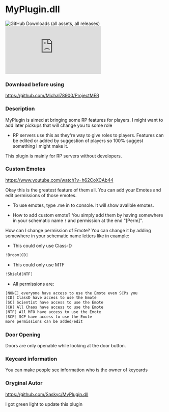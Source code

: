 # MyPlugin.dll
![GitHub Downloads (all assets, all releases)](https://img.shields.io/github/downloads/Saskyc/MyPlugin.dll/total) ![GitHub Release](https://img.shields.io/github/v/release/Saskyc/MyPlugin.dll)

### Download before using
https://github.com/Michal78900/ProjectMER

### Description
MyPlugin is aimed at bringing some RP features for players.
I might want to add later pickups that will change you to some role
- RP servers use this as they're way to give roles to players.
Features can be edited or added by suggestion of players so 100% suggest something I might make it.

This plugin is mainly for RP servers without developers.

### Custom Emotes

https://www.youtube.com/watch?v=h62CoXCAb44

Okay this is the greatest feature of them all. You can add your Emotes and edit permissions of those emotes.

* To use emotes, type .me in to console.
It will show avalible emotes.

* How to add custom emote?
You simply add them by having somewhere in your schematic name `!` and permission at the end "[Perm]".

How can I change permission of Emote?
You can change it by adding somewhere in your schematic name letters like in example:

* This could only use Class-D
```cs
!Broom[CD]
```

* This could only use MTF
```cs
!Shield[NTF]
```

* All permissions are:
```cs
[NONE] everyone have access to use the Emote even SCPs you
[CD] ClassD have access to use the Emote
[SC] Scientist have access to use the Emote
[CH] All Chaos have access to use the Emote
[NTF] All MFO have access to use the Emote
[SCP] SCP have access to use the Emote
more permissions can be added/edit
```


### Door Opening
Doors are only openable while looking at the door button.

### Keycard information
You can make people see information who is the owner of keycards

### Oryginal Autor
https://github.com/Saskyc/MyPlugin.dll

I got green light to update this plugin

